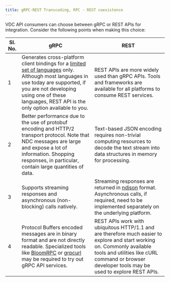 ```yaml
---
title: gRPC-REST Transcoding, RPC - REST coexistence
---
```



VDC API consumers can choose between gRPC or REST APIs for integration. Consider the following points when making this choice:

| Sl. No. | gRPC                                                                                       | REST                                                                                             |
|---------|--------------------------------------------------------------------------------------------|--------------------------------------------------------------------------------------------------|
| 1       | Generates cross-platform client bindings for a [limited set of languages](https://grpc.io/docs/languages/) only. Although most languages in use today are supported, if you are not developing using one of these languages, REST API is the only option available to you. | REST APIs are more widely used than gRPC APIs. Tools and frameworks are available for all platforms to consume REST services. |
| 2       | Better performance due to the use of protobuf encoding and HTTP/2 transport protocol. Note that NDC messages are large and expose a lot of information. Shopping responses, in particular, contain large quantities of data. | Text-based JSON encoding requires non-trivial computing resources to decode the text stream into data structures in memory for processing. |
| 3       | Supports streaming responses and asynchronous (non-blocking) calls natively. | Streaming responses are returned in [ndjson](http://ndjson.org/) format. Asynchronous calls, if required, need to be implemented separately on the underlying platform. |
| 4       | Protocol Buffers encoded messages are in binary format and are not directly readable. Specialized tools like [BloomRPC](https://github.com/bloomrpc/bloomrpc) or [grpcurl](https://github.com/fullstorydev/grpcurl) may be required to try out gRPC API services. | REST APIs work with ubiquitous HTTP/1.1 and are therefore much easier to explore and start working on. Commonly available tools and utilities like cURL command or browser developer tools may be used to explore REST APIs. |
